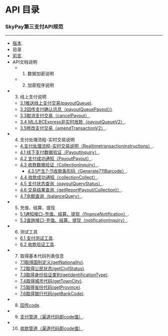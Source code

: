 

# API 目录
###   SkyPay第三支付API规范	
_________________
- [版本](http://localhost:5173/markdown-examples.html).
- 目录 
- [前言](http://localhost:5173/preface.html).
- API文档说明
    - 1. 数据加密说明
    - 2. 加密程序说明
- 3. 线上支付说明
    - [3.1推送线上支付交易(payoutQueue)](http://localhost:5173/onlinepayment/payoutQueue.html).
    - [3.2回传支付确认讯息（payoutQueuePayout）)](http://localhost:5173/onlinepayment/payoutQueuePayout.html).
    - [3.3取消支付交易（cancelPayout）](http://localhost:5173/onlinepayment/cancelPayout.html).
    - [3.4 ML/LBCExpress非实时放款（payoutQueueV2）](http://localhost:5173/onlinepayment/payoutQueueV2.html).
    - [3.5修改支付交易（amendTransactionV2）](http://localhost:5173/onlinepayment/amendTransactionV2.html).
- 4. 支付处理流程-实时交易说明
    - [4.支付处理流程-实时交易说明（Realtimetransactioninstructions）](http://localhost:5173/Offlinepayment/Realtimetransactioninstructions.html).
    - [4.1 线下支付数据验证（PayoutInquiry）](http://localhost:5173/Offlinepayment/PayoutInquiry.html).
	- [4.2 支付成功通知（PayoutPayout）](http://localhost:5173/Offlinepayment/PayoutPayout.html).
    - [4.3 收款数据验证（CollectionInquiry）](http://localhost:5173/Offlinepayment/CollectionInquiry.html).
        - [4.3.1产生7-11收款条形码（Generate711Barcode）](http://localhost:5173/Offlinepayment/Generate711Barcode.html).
    - [4.4 收款成功通知（collectionCollect）](http://localhost:5173/Offlinepayment/collectionCollect.html).
    - [4.5 支付状态查询（payoutQueryStatus）](http://localhost:5173/Offlinepayment/payoutQueryStatus.html).
    - [4.6 交易结果查询（getReportPayout(Collection)）](http://localhost:5173/Offlinepayment/getReportPayout.html).
    - [4.7余额查询（balanceQuery）](http://localhost:5173/Offlinepayment/balanceQuery.html).
- 5. 充值、结算、提现
    - [5.1通知接口-充值、结算、提现（financeNotification）](http://localhost:5173/Rechargebalancewithdrawal/financeNotification.html).
    - [5.2查詢接口-充值、结算、提现（notificationInquiry）](http://localhost:5173/Rechargebalancewithdrawal/notificationInquiry.html).
- 6. 测试工具
    - [6.1 支付测试工具](http://localhost:5173/testtoos/Paymenttestingtools.html).
    - [6.2 收款验证工具](http://localhost:5173/testtoos/Collectionverificationtool.html).
- 7. 取得基本代码列表信息
    - [7.1取得国别定义(getNationality)](http://localhost:5173/Obtainbasiccodelistinformation/getNationality.html).
    - [7.2取得公民状态(getCivilStatus)](http://localhost:5173/Obtainbasiccodelistinformation/getCivilStatus.html).
    - [7.3取得身份验证类别(getIdentificationType)](http://localhost:5173/Obtainbasiccodelistinformation/getIdentificationType.html).
    - [7.4取得城巿代码(getTownCity)](http://localhost:5173/Obtainbasiccodelistinformation/getTownCity.html).
    - [7.5取得省份代码(getProvince)](http://localhost:5173/Obtainbasiccodelistinformation/getProvince.html).
    - [7.6取得银行代码(getBankCode)](http://localhost:5173/Obtainbasiccodelistinformation/getBankCode.html).
- 8. [回传code](http://localhost:5173/Backpropagationmessagedefinition/Backpropagationmessagedefinition.html).
- 9. [支付管道（渠道代码即code值）](http://localhost:5173/Paymentpipeline/Paymentpipeline.html).
- 10. [收款管道（渠道代码即code值）](http://localhost:5173/Paymentpipeline/Paymentpipeline1.html).